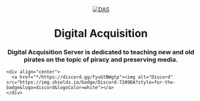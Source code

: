 <div align="center">
  <a href=https://das-drive.cyou"><img src="https://github.com/diedoesmc/diedoesmc.github.io/blob/main/img/das.png" alt="DAS"></a>
   <h1 align="center">Digital Acquisition</h1>
    <h3 align="center">Digital Acquisition Server is dedicated to teaching new and old pirates on the topic of piracy and preserving media.</h3>
</div>

    <div align="center">
      <a href="*/https://discord.gg/fyuGtBWgtp"><img alt="Discord" src="https://img.shields.io/badge/Discord-7289DA?style=for-the-badge&logo=discord&logoColor=white"></a>
    </div>

